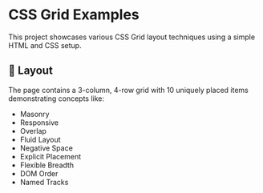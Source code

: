 # CSS Grid Examples
This project showcases various CSS Grid layout techniques using a simple HTML and CSS setup.
## 📐 Layout

The page contains a 3-column, 4-row grid with 10 uniquely placed items demonstrating concepts like:

- Masonry
- Responsive
- Overlap
- Fluid Layout
- Negative Space
- Explicit Placement
- Flexible Breadth
- DOM Order
- Named Tracks
